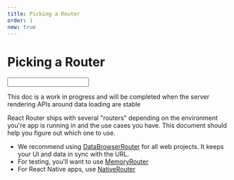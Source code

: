 ```yaml
---
title: Picking a Router
order: 1
new: true
---
```


# Picking a Router

<form action="/foo">
  <input type="text"  formAction="/bar" />
</form>

<docs-warning>This doc is a work in progress and will be completed when the server rendering APIs around data loading are stable</docs-warning>

React Router ships with several "routers" depending on the environment you're app is running in and the use cases you have. This document should help you figure out which one to use.

- We recommend using [DataBrowserRouter][databrowserrouter] for all web projects. It keeps your UI and data in sync with the URL.
- For testing, you'll want to use [MemoryRouter][memoryrouter]
- For React Native apps, use [NativeRouter][nativerouter]

[databrowserrouter]: ./data-browser-router
[staticrouter]: ./static-router
[memoryrouter]: ./memory-router
[nativerouter]: ./native-router
